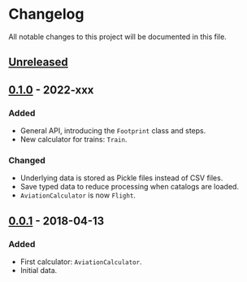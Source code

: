 Changelog
=========

All notable changes to this project will be documented in this file.

## [Unreleased]

## [0.1.0] - 2022-xxx

### Added
- General API, introducing the `Footprint` class and steps.
- New calculator for trains: `Train`.

### Changed
- Underlying data is stored as Pickle files instead of CSV files.
- Save typed data to reduce processing when catalogs are loaded.
- `AviationCalculator` is now `Flight`.

## [0.0.1] - 2018-04-13

### Added
- First calculator: `AviationCalculator`.
- Initial data.

[unreleased]: https://github.com/eillarra/carbonize/compare/0.1.0...HEAD
[0.1.0]: https://github.com/eillarra/carbonize/releases/tag/0.1.0
[0.0.1]: https://github.com/eillarra/carbonize/releases/tag/0.0.1
